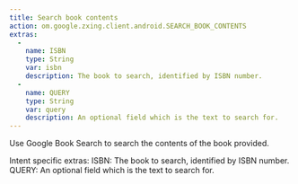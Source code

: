 ```yaml
---
title: Search book contents
action: om.google.zxing.client.android.SEARCH_BOOK_CONTENTS
extras:
  -
    name: ISBN
    type: String
    var: isbn
    description: The book to search, identified by ISBN number.
  -
    name: QUERY
    type: String
    var: query
    description: An optional field which is the text to search for.
---
```

Use Google Book Search to search the contents of the book provided.

Intent specific extras:
ISBN: The book to search, identified by ISBN number.
QUERY: An optional field which is the text to search for.
